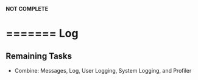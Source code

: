 
**NOT COMPLETE**

=======
Log
=======

## Remaining Tasks ##

* Combine: Messages, Log, User Logging, System Logging, and Profiler
